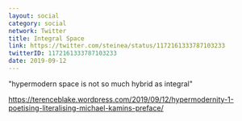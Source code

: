 ```yaml
---
layout: social
category: social
network: Twitter
title: Integral Space
link: https://twitter.com/steinea/status/1172161333787103233
twitterID: 1172161333787103233
date: 2019-09-12
---
```


"hypermodern space is not so much hybrid as integral"

<https://terenceblake.wordpress.com/2019/09/12/hypermodernity-1-poetising-literalising-michael-kamins-preface/>
